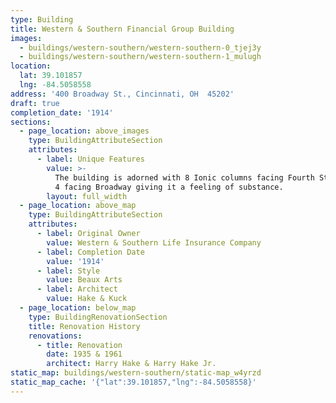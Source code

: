 ```yaml
---
type: Building
title: Western & Southern Financial Group Building
images:
  - buildings/western-southern/western-southern-0_tjej3y
  - buildings/western-southern/western-southern-1_mulugh
location:
  lat: 39.101857
  lng: -84.5058558
address: '400 Broadway St., Cincinnati, OH  45202'
draft: true
completion_date: '1914'
sections:
  - page_location: above_images
    type: BuildingAttributeSection
    attributes:
      - label: Unique Features
        value: >-
          The building is adorned with 8 Ionic columns facing Fourth Street and
          4 facing Broadway giving it a feeling of substance.
        layout: full_width
  - page_location: above_map
    type: BuildingAttributeSection
    attributes:
      - label: Original Owner
        value: Western & Southern Life Insurance Company
      - label: Completion Date
        value: '1914'
      - label: Style
        value: Beaux Arts
      - label: Architect
        value: Hake & Kuck
  - page_location: below_map
    type: BuildingRenovationSection
    title: Renovation History
    renovations:
      - title: Renovation
        date: 1935 & 1961
        architect: Harry Hake & Harry Hake Jr.
static_map: buildings/western-southern/static-map_w4yrzd
static_map_cache: '{"lat":39.101857,"lng":-84.5058558}'
---
```

